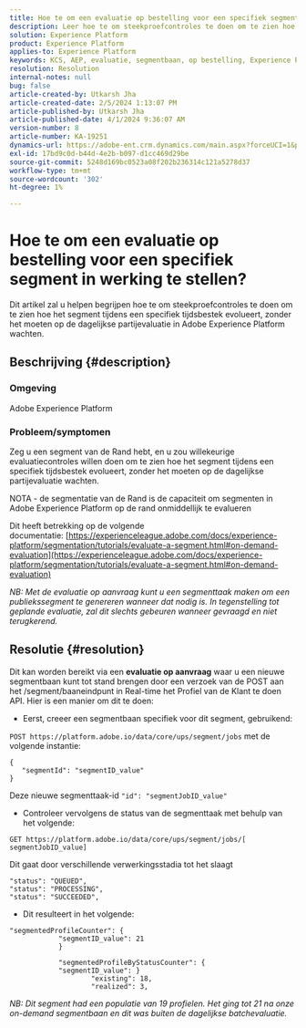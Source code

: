 ```yaml
---
title: Hoe te om een evaluatie op bestelling voor een specifiek segment in werking te stellen?
description: Leer hoe te om steekproefcontroles te doen om te zien hoe het segment tijdens een specifiek tijdskader in Adobe Experience Platform evolueert.
solution: Experience Platform
product: Experience Platform
applies-to: Experience Platform
keywords: KCS, AEP, evaluatie, segmentbaan, op bestelling, Experience Platform
resolution: Resolution
internal-notes: null
bug: false
article-created-by: Utkarsh Jha
article-created-date: 2/5/2024 1:13:07 PM
article-published-by: Utkarsh Jha
article-published-date: 4/1/2024 9:36:07 AM
version-number: 8
article-number: KA-19251
dynamics-url: https://adobe-ent.crm.dynamics.com/main.aspx?forceUCI=1&pagetype=entityrecord&etn=knowledgearticle&id=4ad2f546-28c4-ee11-9079-6045bd006b25
exl-id: 17bd9c0d-b44d-4e2b-b097-d1cc469d29be
source-git-commit: 5248d169bc0523a08f202b236314c121a5278d37
workflow-type: tm+mt
source-wordcount: '302'
ht-degree: 1%

---
```


# Hoe te om een evaluatie op bestelling voor een specifiek segment in werking te stellen?


Dit artikel zal u helpen begrijpen hoe te om steekproefcontroles te doen om te zien hoe het segment tijdens een specifiek tijdsbestek evolueert, zonder het moeten op de dagelijkse partijevaluatie in Adobe Experience Platform wachten.

## Beschrijving {#description}


### Omgeving

Adobe Experience Platform

### Probleem/symptomen

Zeg u een segment van de Rand hebt, en u zou willekeurige evaluatiecontroles willen doen om te zien hoe het segment tijdens een specifiek tijdsbestek evolueert, zonder het moeten op de dagelijkse partijevaluatie wachten.

NOTA - de segmentatie van de Rand is de capaciteit om segmenten in Adobe Experience Platform op de rand onmiddellijk te evalueren

Dit heeft betrekking op de volgende documentatie: [https://experienceleague.adobe.com/docs/experience-platform/segmentation/tutorials/evaluate-a-segment.html#on-demand-evaluation](https://experienceleague.adobe.com/docs/experience-platform/segmentation/tutorials/evaluate-a-segment.html#on-demand-evaluation)

*NB: Met de evaluatie op aanvraag kunt u een segmenttaak maken om een publiekssegment te genereren wanneer dat nodig is. In tegenstelling tot geplande evaluatie, zal dit slechts gebeuren wanneer gevraagd en niet terugkerend.*


## Resolutie {#resolution}


Dit kan worden bereikt via een <b>evaluatie op aanvraag</b> waar u een nieuwe segmentbaan kunt tot stand brengen door een verzoek van de POST aan het /segment/baaneindpunt in Real-time het Profiel van de Klant te doen API. Hier is een manier om dit te doen:

- Eerst, creeer een segmentbaan specifiek voor dit segment, gebruikend:


`POST https://platform.adobe.io/data/core/ups/segment/jobs` met de volgende instantie:


```
{
   "segmentId": "segmentID_value"
}
```


Deze nieuwe segmenttaak-id `"id": "segmentJobID_value"`

- Controleer vervolgens de status van de segmenttaak met behulp van het volgende:


`GET https://platform.adobe.io/data/core/ups/segment/jobs/[ segmentJobID_value]`

Dit gaat door verschillende verwerkingsstadia tot het slaagt




```
"status": "QUEUED",
"status": "PROCESSING",
"status": "SUCCEEDED",
```




- Dit resulteert in het volgende:





```
"segmentedProfileCounter": {
            "segmentID_value": 21
            }

            "segmentedProfileByStatusCounter": {
            "segmentID_value": }
                    "existing": 18,
                    "realized": 3,
```




*NB: Dit segment had een populatie van 19 profielen. Het ging tot 21 na onze on-demand segmentbaan en dit was buiten de dagelijkse batchevaluatie.*
